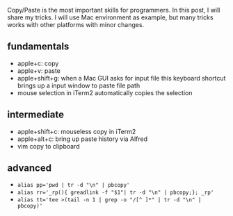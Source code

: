 
Copy/Paste is the most important skills for programmers.
In this post, I will share my tricks.
I will use Mac environment as example, but many tricks works with
other platforms with minor changes.

## fundamentals

- apple+c: copy
- apple+v: paste
- apple+shift+g: when a Mac GUI asks for input file
  this keyboard shortcut brings up a input window to paste file path
- mouse selection in iTerm2 automatically copies the selection

## intermediate

- apple+shift+c: mouseless copy in iTerm2
- apple+alt+c: bring up paste history via Alfred
- vim copy to clipboard

## advanced

- `alias pp='pwd | tr -d "\n" | pbcopy'`
- `alias rr='_rp(){ greadlink -f "$1"| tr -d "\n" | pbcopy;}; _rp'`
- `alias tt='tee >(tail -n 1 | grep -o "/[^ ]*" | tr -d "\n" | pbcopy)'`
